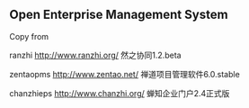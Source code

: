 
Open Enterprise Management System
-----------------------------

Copy from 

ranzhi
http://www.ranzhi.org/ 
然之协同1.2.beta

zentaopms
http://www.zentao.net/ 
禅道项目管理软件6.0.stable

chanzhieps
http://www.chanzhi.org/
蝉知企业门户2.4正式版


